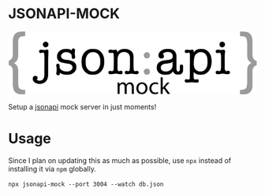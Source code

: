 # JSONAPI-MOCK
![alt](https://raw.githubusercontent.com/Thomas-X/jsonapi-mock/master/jsonapi.jpg "jsonapi-mock")

Setup a [jsonapi](http://jsonapi.org/) mock server in just moments!

# Usage
Since I plan on updating this as much as possible, use `npx` instead of installing it via `npm` globally. 
```
npx jsonapi-mock --port 3004 --watch db.json
```
